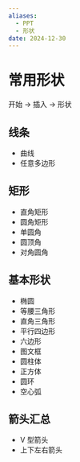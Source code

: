 ```yaml
---
aliases:
  - PPT
  - 形状
date: 2024-12-30
---
```


# 常用形状

开始 -> 插入 -> 形状

## 线条

- 曲线
- 任意多边形

## 矩形

- 直角矩形
- 圆角矩形
- 单圆角
- 圆顶角
- 对角圆角

## 基本形状

- 椭圆
- 等腰三角形
- 直角三角形
- 平行四边形
- 六边形
- 图文框
- 圆柱体
- 正方体
- 圆环
- 空心弧

## 箭头汇总

- V 型箭头
- 上下左右箭头
